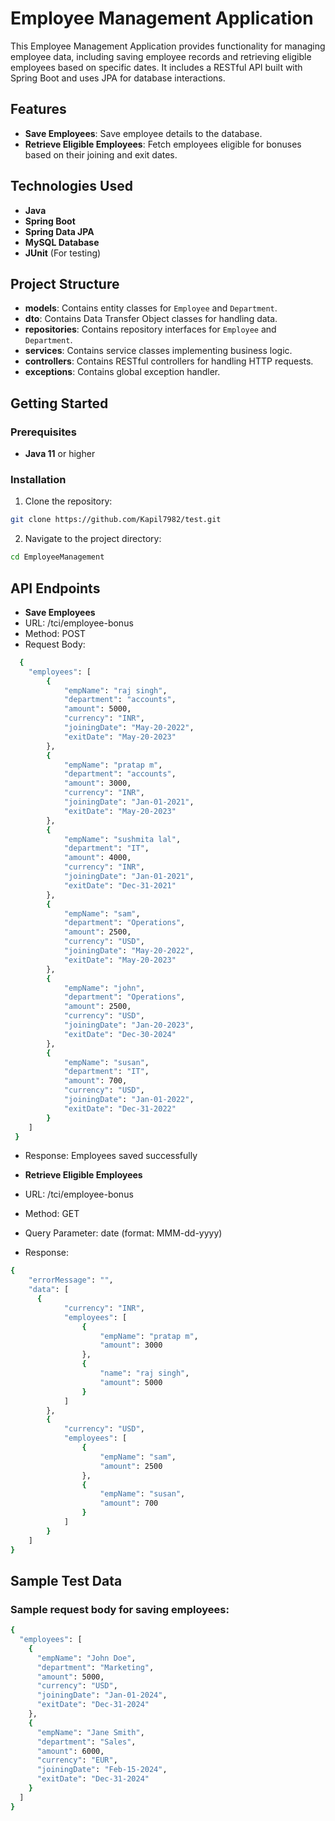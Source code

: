 # Employee Management Application

This Employee Management Application provides functionality for managing employee data, including saving employee records and retrieving eligible employees based on specific dates. It includes a RESTful API built with Spring Boot and uses JPA for database interactions.

## Features

- **Save Employees**: Save employee details to the database.
- **Retrieve Eligible Employees**: Fetch employees eligible for bonuses based on their joining and exit dates.

## Technologies Used

- **Java**
- **Spring Boot**
- **Spring Data JPA**
- **MySQL Database** 
- **JUnit** (For testing)

## Project Structure

- **models**: Contains entity classes for `Employee` and `Department`.
- **dto**: Contains Data Transfer Object classes for handling data.
- **repositories**: Contains repository interfaces for `Employee` and `Department`.
- **services**: Contains service classes implementing business logic.
- **controllers**: Contains RESTful controllers for handling HTTP requests.
- **exceptions**: Contains global exception handler.

## Getting Started

### Prerequisites

- **Java 11** or higher

### Installation

1. Clone the repository:
```bash
git clone https://github.com/Kapil7982/test.git
```
2. Navigate to the project directory:
```bash
cd EmployeeManagement
```
## API Endpoints
- **Save Employees**
- URL: /tci/employee-bonus
- Method: POST
- Request Body:
```bash
  {
    "employees": [
        {
            "empName": "raj singh",
            "department": "accounts",
            "amount": 5000,
            "currency": "INR",
            "joiningDate": "May-20-2022",
            "exitDate": "May-20-2023"
        },
        {
            "empName": "pratap m",
            "department": "accounts",
            "amount": 3000,
            "currency": "INR",
            "joiningDate": "Jan-01-2021",
            "exitDate": "May-20-2023"
        },
        {
            "empName": "sushmita lal",
            "department": "IT",
            "amount": 4000,
            "currency": "INR",
            "joiningDate": "Jan-01-2021",
            "exitDate": "Dec-31-2021"
        },
        {
            "empName": "sam",
            "department": "Operations",
            "amount": 2500,
            "currency": "USD",
            "joiningDate": "May-20-2022",
            "exitDate": "May-20-2023"
        },
        {
            "empName": "john",
            "department": "Operations",
            "amount": 2500,
            "currency": "USD",
            "joiningDate": "Jan-20-2023",
            "exitDate": "Dec-30-2024"
        },
        {
            "empName": "susan",
            "department": "IT",
            "amount": 700,
            "currency": "USD",
            "joiningDate": "Jan-01-2022",
            "exitDate": "Dec-31-2022"
        }
    ]
 }
```

- Response: Employees saved successfully

- **Retrieve Eligible Employees**
- URL: /tci/employee-bonus
- Method: GET
- Query Parameter: date (format: MMM-dd-yyyy)
- Response:
```bash
{
	"errorMessage": "",
	"data": [
	  {
			"currency": "INR",
			"employees": [
				{
					"empName": "pratap m",
					"amount": 3000
				},
				{
					"name": "raj singh",
					"amount": 5000
				}
			]
		},
		{
			"currency": "USD",
			"employees": [
				{
					"empName": "sam",
					"amount": 2500
				},
				{
					"empName": "susan",
					"amount": 700
				}
			]
		}
	]
}
```
## Sample Test Data
### Sample request body for saving employees:
```bash
{
  "employees": [
    {
      "empName": "John Doe",
      "department": "Marketing",
      "amount": 5000,
      "currency": "USD",
      "joiningDate": "Jan-01-2024",
      "exitDate": "Dec-31-2024"
    },
    {
      "empName": "Jane Smith",
      "department": "Sales",
      "amount": 6000,
      "currency": "EUR",
      "joiningDate": "Feb-15-2024",
      "exitDate": "Dec-31-2024"
    }
  ]
}
```

